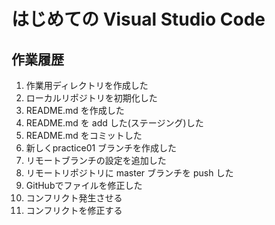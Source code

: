 # はじめての Visual Studio Code

## 作業履歴

1. 作業用ディレクトリを作成した
2. ローカルリポジトリを初期化した
3. README.md を作成した
4. README.md を add した(ステージング)した
5. README.md をコミットした
6. 新しくpractice01 ブランチを作成した
7. リモートブランチの設定を追加した
8. リモートリポジトリに master ブランチを push した
9. GitHubでファイルを修正した
10. コンフリクト発生させる
11. コンフリクトを修正する
